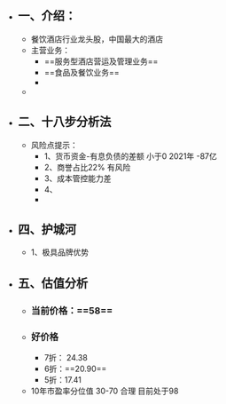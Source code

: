 - ## 一、介绍：
	- 餐饮酒店行业龙头股，中国最大的酒店
	- 主营业务：
		- ==服务型酒店营运及管理业务==
		- ==食品及餐饮业务==
		-
	-
- ## 二、十八步分析法
	- 风险点提示：
		- 1、货币资金-有息负债的差额     小于0  2021年 -87亿
		- 2、商誉占比22% 有风险
		- 3、成本管控能力差
		- 4、
		-
- ## 四、护城河
	- 1、极具品牌优势
- ## 五、估值分析
	- ### 当前价格：==58==
	- ### 好价格
		- 7折： 24.38
		- 6折：==20.90==
		- 5折：17.41
	- 10年市盈率分位值  30-70 合理 目前处于98